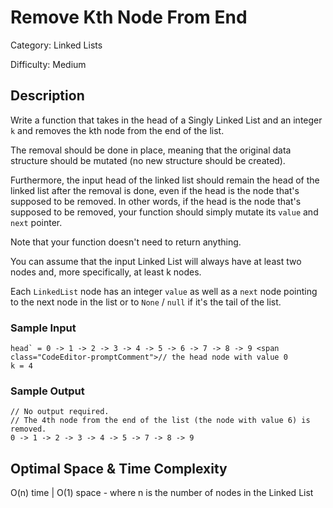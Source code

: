 # Remove Kth Node From End

Category: Linked Lists

Difficulty: Medium

## Description

Write a function that takes in the head of a Singly Linked List and an integer
`k` and removes the kth node from the end of the list.

The removal should be done in place, meaning that the original data structure
should be mutated (no new structure should be created).

Furthermore, the input head of the linked list should remain the head of the
linked list after the removal is done, even if the head is the node that's
supposed to be removed. In other words, if the head is the node that's
supposed to be removed, your function should simply mutate its
`value` and `next` pointer.

<p>Note that your function doesn't need to return anything.</p>
You can assume that the input Linked List will always have at least two nodes
and, more specifically, at least k nodes.

Each `LinkedList` node has an integer `value` as well as
a `next` node pointing to the next node in the list or to
`None` / `null` if it's the tail of the list.


### Sample Input
```
head` = 0 -> 1 -> 2 -> 3 -> 4 -> 5 -> 6 -> 7 -> 8 -> 9 <span class="CodeEditor-promptComment">// the head node with value 0
k = 4
```

### Sample Output
```
// No output required.
// The 4th node from the end of the list (the node with value 6) is removed.
0 -> 1 -> 2 -> 3 -> 4 -> 5 -> 7 -> 8 -> 9
```

## Optimal Space & Time Complexity

O(n) time | O(1) space - where n is the number of nodes in the Linked List
